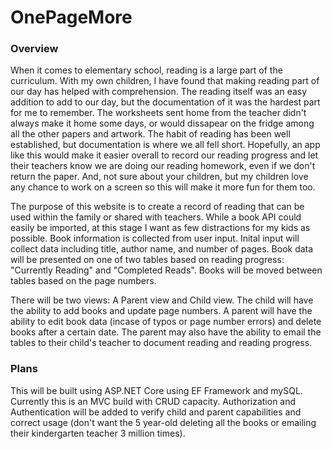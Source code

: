 # OnePageMore

### Overview
When it comes to elementary school, reading is a large part of the curriculum. With my own children, I have found that making reading part of our day has helped with comprehension.  The reading itself was an easy addition to add to our day, but the documentation of it was the hardest part for me to remember.  The worksheets sent home from the teacher didn't always make it home some days, or would dissapear on the fridge among all the other papers and artwork.  The habit of reading has been well established, but documentation is where we all fell short.  Hopefully, an app like this would make it easier overall to record our reading progress and let their teachers know we are doing our reading homework, even if we don't return the paper.  And, not sure about your children, but my children love any chance to work on a screen so this will make it more fun for them too.

The purpose of this website is to create a record of reading that can be used within the family or shared with teachers. While a book API could easily be imported, at this stage I want as few distractions for my kids as possible. Book information is collected from user input. Inital input will collect data including title, author name, and number of pages.  Book data will be presented on one of two tables based on reading progress:  "Currently Reading" and "Completed Reads".  Books will be moved between tables based on the page numbers.  

There will be two views:  A Parent view and Child view.  The child will have the ability to add books and update page numbers.  A parent will have the ability to edit book data (incase of typos or page number errors) and delete books after a certain date.  The parent may also have the ability to email the tables to their child's teacher to document reading and reading progress.

### Plans
This will be built using ASP.NET Core using EF Framework and mySQL.  Currently this is an MVC build with CRUD capacity.  Authorization and Authentication will be added to verify child and parent capabilities and correct usage (don't want the 5 year-old deleting all the books or emailing their kindergarten teacher 3 million times).
